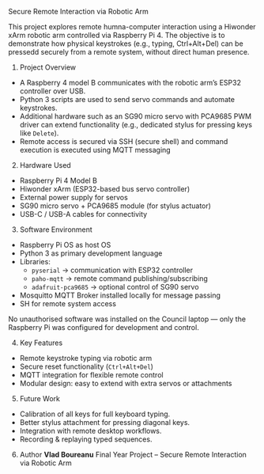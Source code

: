 Secure Remote Interaction via Robotic Arm

This project explores remote humna-computer interaction using a Hiwonder xArm robotic arm controlled via Raspberry Pi 4.
The objective is to demonstrate how physical keystrokes (e.g., typing, Ctrl+Alt+Del) can be pressedd securely from a remote system, without direct human presence.


1. Project Overview
- A Raspberry 4 model B communicates with the robotic arm’s ESP32 controller over USB.
- Python 3 scripts are used to send servo commands and automate keystrokes.
- Additional hardware such as an SG90 micro servo with PCA9685 PWM driver can extend functionality (e.g., dedicated stylus for pressing keys like `Delete`).
- Remote access is secured via SSH (secure shell) and command execution is executed using MQTT messaging


2. Hardware Used
- Raspberry Pi 4 Model B
- Hiwonder xArm (ESP32-based bus servo controller)
- External power supply for servos
- SG90 micro servo + PCA9685 module (for stylus actuator)
- USB-C / USB-A cables for connectivity


3. Software Environment
- Raspberry Pi OS as host OS
- Python 3 as primary development language
- Libraries:
  - `pyserial` → communication with ESP32 controller
  - `paho-mqtt` → remote command publishing/subscribing
  - `adafruit-pca9685` → optional control of SG90 servo
- Mosquitto MQTT Broker installed locally for message passing
- SH for remote system access

No unauthorised software was installed on the Council laptop — only the Raspberry Pi was configured for development and control.


4. Key Features
- Remote keystroke typing via robotic arm
- Secure reset functionality (`Ctrl+Alt+Del`)
- MQTT integration for flexible remote control
- Modular design: easy to extend with extra servos or attachments


5. Future Work
- Calibration of all keys for full keyboard typing.
- Better stylus attachment for pressing diagonal keys.
- Integration with remote desktop workflows.
- Recording & replaying typed sequences.


6. Author
**Vlad Boureanu**
Final Year Project – Secure Remote Interaction via Robotic Arm
